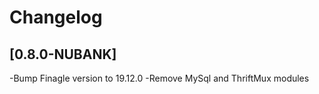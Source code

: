 # Changelog

## [0.8.0-NUBANK]
-Bump Finagle version to 19.12.0
-Remove MySql and ThriftMux modules

